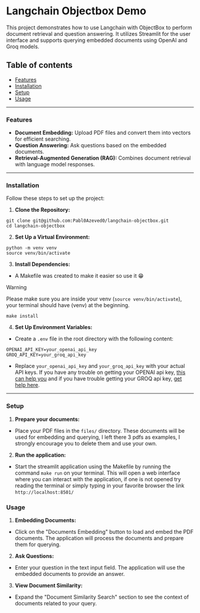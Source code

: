 # Langchain Objectbox Demo
This project demonstrates how to use Langchain with ObjectBox to perform document retrieval and question answering. It utilizes Streamlit for the user interface and supports querying embedded documents using OpenAI and Groq models.

## Table of contents
- [Features](#features)
- [Installation](#installation)
- [Setup](#setup)
- [Usage](#usage)
---

### Features

- **Document Embedding:** Upload PDF files and convert them into vectors for efficient searching.
- **Question Answering:** Ask questions based on the embedded documents.
- **Retrieval-Augmented Generation (RAG):** Combines document retrieval with language model responses.
---

### Installation

Follow these steps to set up the project:

1. **Clone the Repository:**
```
git clone git@github.com:Pabl0Azeved0/langchain-objectbox.git
cd langchain-objectbox
```

2. **Set Up a Virtual Environment:**
```
python -m venv venv
source venv/bin/activate
```

3. **Install Dependencies:**
- A Makefile was created to make it easier so use it :grin:
> [!WARNING]
> Please make sure you are inside your venv (`source venv/bin/activate`), your terminal should have (venv) at the beginning.

```
make install
```

4. **Set Up Environment Variables:**
- Create a `.env` file in the root directory with the following content:
```
OPENAI_API_KEY=your_openai_api_key
GROQ_API_KEY=your_groq_api_key
```
- Replace `your_openai_api_key` and `your_groq_api_key` with your actual API keys.
If you have any trouble on getting your OPENAI api key, [this can help you](https://help.openai.com/en/articles/4936850-where-do-i-find-my-openai-api-key) and if you have trouble getting your GROQ api key, [get help here](https://console.groq.com/docs/quickstart).
---

### Setup

1. **Prepare your documents:**
- Place your PDF files in the `files/` directory. These documents will be used for embedding and querying, I left there 3 pdfs as examples, I strongly encourage you to delete them and use your own.

2. **Run the application:**
- Start the streamlit application using the Makefile by running the command `make run` on your terminal. This will open a web interface where you can interact with the application, if one is not opened try reading the terminal or simply typing in your favorite browser the link `http://localhost:8501/`


### Usage

1. **Embedding Documents:**
- Click on the "Documents Embedding" button to load and embed the PDF documents. The application will process the documents and prepare them for querying.
2. **Ask Questions:**
- Enter your question in the text input field. The application will use the embedded documents to provide an answer.
3. **View Document Similarity:**
- Expand the "Document Similarity Search" section to see the context of documents related to your query.
